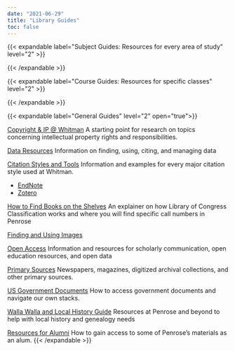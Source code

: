 ```yaml
---
date: "2021-06-29"
title: "Library Guides"
toc: false
---
```



{{< expandable label="Subject Guides: Resources for every area of study" level="2" >}}
<script>springshare_widget_config_1625005695222 = { path: 'guides' };</script><div id="s-lg-widget-1625005695222"></div><script>!function(d,s,id){var js,fjs=d.getElementsByTagName(s)[0],p=/^http:/.test(d.location)?'http':'https';if(!d.getElementById(id)){js=d.createElement(s);js.id=id;js.src=p+"://lgapi-us.libapps.com/widgets.php?site_id=689&widget_type=1&search_terms=&search_match=2&sort_by=name&list_format=1&drop_text=Select+a+Guide...&output_format=1&load_type=2&enable_description=0&enable_group_search_limit=0&enable_subject_search_limit=0&guide_types%5B0%5D=3&widget_title=Guide+List&widget_height=250&widget_width=100%25&widget_link_color=2954d1&widget_embed_type=1&num_results=0&enable_more_results=1&window_target=2&config_id=1625005695222";fjs.parentNode.insertBefore(js,fjs);}}(document,"script","s-lg-widget-script-1625005695222");</script>
{{< /expandable >}}


{{< expandable label="Course Guides: Resources for specific classes" level="2" >}}
<script>springshare_widget_config_1625005740371 = { path: 'guides' };</script><div id="s-lg-widget-1625005740371"></div><script>!function(d,s,id){var js,fjs=d.getElementsByTagName(s)[0],p=/^http:/.test(d.location)?'http':'https';if(!d.getElementById(id)){js=d.createElement(s);js.id=id;js.src=p+"://lgapi-us.libapps.com/widgets.php?site_id=689&widget_type=1&search_terms=&search_match=2&sort_by=name&list_format=1&drop_text=Select+a+Guide...&output_format=1&load_type=2&enable_description=0&enable_group_search_limit=0&enable_subject_search_limit=0&guide_types%5B0%5D=2&widget_title=Guide+List&widget_height=250&widget_width=100%25&widget_link_color=2954d1&widget_embed_type=1&num_results=0&enable_more_results=1&window_target=2&config_id=1625005740371";fjs.parentNode.insertBefore(js,fjs);}}(document,"script","s-lg-widget-script-1625005740371");</script>
{{< /expandable >}}

{{< expandable label="General Guides" level="2" open="true">}}

[Copyright & IP @ Whitman](https://libguides.whitman.edu/copyright_ip)
A starting point for research on topics concerning intellectual property rights and responsibilities.

[Data Resources](https://libguides.whitman.edu/dataresources)
Information on finding, using, citing, and managing data

[Citation Styles and Tools](https://libguides.whitman.edu/citations)
Information and examples for every major citation style used at Whitman.
 - [EndNote](https://libguides.whitman.edu/endnote)
 - [Zotero](https://libguides.whitman.edu/zotero)

[How to Find Books on the Shelves](https://libguides.whitman.edu/findbooks)
An explainer on how Library of Congress Classification works and where you will find specific call numbers in Penrose

[Finding and Using Images](https://libguides.whitman.edu/images)

[Open Access](https://libguides.whitman.edu/openaccess)
Information and resources for scholarly communication, open education resources, and open data

[Primary Sources](https://libguides.whitman.edu/primarysources)
Newspapers, magazines, digitized archival collections, and other primary sources.

[US Government Documents](https://libguides.whitman.edu/govdocs)
How to access government documents and navigate our own stacks.

[Walla Walla and Local History Guide](https://libguides.whitman.edu/wallawalla)
Resources at Penrose and beyond to help with local history and genealogy needs

[Resources for Alumni](https://libguides.whitman.edu/alumni)
How to gain access to some of Penrose’s materials as an alum.
{{< /expandable >}}